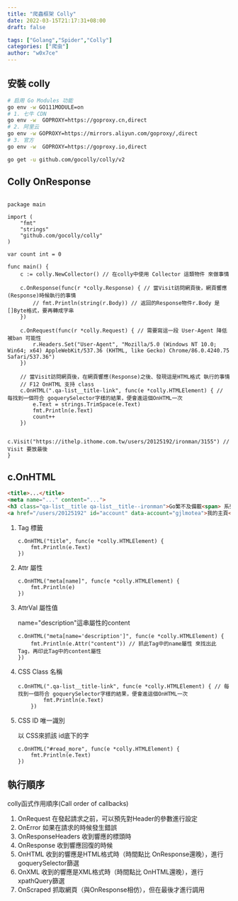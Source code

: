 ```yaml
---
title: "爬蟲框架 Colly"
date: 2022-03-15T21:17:31+08:00
draft: false

tags: ["Golang","Spider","Colly"]
categories: ["爬虫"]
author: "w0x7ce"
---
```

## 安裝 colly

```bash
# 启用 Go Modules 功能
go env -w GO111MODULE=on
# 1. 七牛 CDN
go env -w  GOPROXY=https://goproxy.cn,direct
# 2. 阿里云
go env -w GOPROXY=https://mirrors.aliyun.com/goproxy/,direct
# 3. 官方
go env -w  GOPROXY=https://goproxy.io,direct
```

```bash
go get -u github.com/gocolly/colly/v2
```

## Colly OnResponse

```Golang

package main

import (
    "fmt"
    "strings"
    "github.com/gocolly/colly"
)

var count int = 0

func main() {
    c := colly.NewCollector() // 在colly中使用 Collector 這類物件 來做事情

    c.OnResponse(func(r *colly.Response) { // 當Visit訪問網頁後，網頁響應(Response)時候執行的事情
        // fmt.Println(string(r.Body)) // 返回的Response物件r.Body 是[]Byte格式，要再轉成字串
    })

    c.OnRequest(func(r *colly.Request) { // 需要寫這一段 User-Agent 降低被ban 可能性
        r.Headers.Set("User-Agent", "Mozilla/5.0 (Windows NT 10.0; Win64; x64) AppleWebKit/537.36 (KHTML, like Gecko) Chrome/86.0.4240.75 Safari/537.36")
    })

    // 當Visit訪問網頁後，在網頁響應(Response)之後、發現這是HTML格式 執行的事情
    // F12 OnHTML 支持 class
    c.OnHTML(".qa-list__title-link", func(e *colly.HTMLElement) { // 每找到一個符合 goquerySelector字樣的結果，便會進這個OnHTML一次
        e.Text = strings.TrimSpace(e.Text)
        fmt.Println(e.Text)
        count++
    })

    c.Visit("https://ithelp.ithome.com.tw/users/20125192/ironman/3155") // Visit 要放最後
}

```

## c.OnHTML

```html
<title>...</title>
<meta name="..." content="...">
<h3 class="qa-list__title qa-list__title--ironman">Go繁不及備載<span> 系列</span></h3>
<a href="/users/20125192" id="account" data-account="gjlmotea">我的主頁</a>
```

1. Tag 標籤

   ```Golang
   c.OnHTML("title", func(e *colly.HTMLElement) {
       fmt.Println(e.Text)
   })
   ```
2. Attr 屬性

   ```Golang
   c.OnHTML("meta[name]", func(e *colly.HTMLElement) {
       fmt.Println(e)
   })
   ```
3. AttrVal 屬性值

   name="description"這串屬性的content

   ```Goalng
   c.OnHTML("meta[name='description']", func(e *colly.HTMLElement) {
       fmt.Println(e.Attr("content")) // 抓此Tag中的name屬性 來找出此Tag，再印此Tag中的content屬性
   })
   ```
4. CSS Class 名稱

   ```Golang
   c.OnHTML(".qa-list__title-link", func(e *colly.HTMLElement) { // 每找到一個符合 goquerySelector字樣的結果，便會進這個OnHTML一次
           fmt.Println(e.Text)
       })

   ```
5. CSS ID 唯一識別

   以 CSS來抓該 id底下的字

   ```Golang
   c.OnHTML("#read_more", func(e *colly.HTMLElement) {
       fmt.Println(e.Text)
   })
   ```

## 執行順序

colly函式作用順序(Call order of callbacks)

1. OnRequest
   在發起請求之前，可以預先對Header的參數進行設定
2. OnError
   如果在請求的時候發生錯誤
3. OnResponseHeaders
   收到響應的標頭時
4. OnResponse
   收到響應回復的時候
5. OnHTML
   收到的響應是HTML格式時（時間點比 OnResponse還晚），進行goquerySelector篩選
6. OnXML
   收到的響應是XML格式時（時間點比 OnHTML還晚），進行xpathQuery篩選
7. OnScraped
   抓取網頁（與OnResponse相仿），但在最後才進行調用
